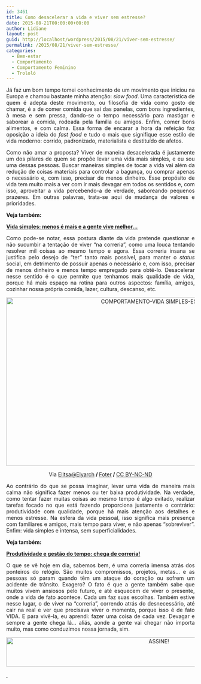 ```yaml
---
id: 3461
title: Como desacelerar a vida e viver sem estresse?
date: 2015-08-21T00:00:00+00:00
author: Lidiane
layout: post
guid: http://localhost/wordpress/2015/08/21/viver-sem-estresse/
permalink: /2015/08/21/viver-sem-estresse/
categories:
  - Bem-estar
  - Comportamento
  - Comportamento Feminino
  - Trololó
---
```

<p align="justify">
  Já faz um bom tempo tomei conhecimento de um movimento que iniciou na Europa e chamou bastante minha atenção: <em>slow food</em>. Uma característica de quem é adepta deste movimento, ou filosofia de vida como gosto de chamar, é a de comer comida que sai das panelas, com bons ingredientes, à mesa e sem pressa, dando-se o tempo necessário para mastigar e saborear a comida, rodeada pela família ou amigos. Enfim, comer bons alimentos, e com calma. Essa forma de encarar a hora da refeição faz oposição a ideia do <em>fast food</em> e tudo o mais que signifique esse estilo de vida moderno: corrido, padronizado, materialista e destituído de afetos.
</p>

<p align="justify">
  Como não amar a proposta? Viver de maneira desacelerada é justamente um dos pilares de quem se propõe levar uma vida mais simples, e eu sou uma dessas pessoas. Buscar maneiras simples de tocar a vida vai além da redução de coisas materiais para controlar a bagunça, ou comprar apenas o necessário e, com isso, precisar de menos dinheiro. Esse propósito de vida tem muito mais a ver com ir mais devagar em todos os sentidos e, com isso, aproveitar a vida percebendo-a de verdade, saboreando pequenos prazeres. Em outras palavras, trata-se aqui de mudança de valores e prioridades.
</p>

<p align="justify">
  <strong>Veja também:</strong>
</p>

<p align="justify">
  <a href="http://www.trololodemulher.com.br/2015/07/03/vida-simples/" target="_blank"><strong>Vida simples: menos é mais e a gente vive melhor…</strong></a>
</p>

<p align="justify">
  Como pode-se notar, essa postura diante da vida pretende questionar e não sucumbir a tentação de viver “na correria”, como uma louca tentando resolver mil coisas ao mesmo tempo e agora. Essa correria insana se justifica pelo desejo de “ter” tanto mais possível, para manter o <em>status</em> social, em detrimento de possuir apenas o necessário e, com isso, precisar de menos dinheiro e menos tempo empregado para obtê-lo. Desacelerar nesse sentido é o que permite que tenhamos mais qualidade de vida, porque há mais espaço na rotina para outros aspectos: família, amigos, cozinhar nossa própria comida, lazer, cultura, descanso, etc.
</p>

<p align="center">
  <a href="http://www.trololodemulher.com.br/blog/wp-content/uploads/2015/08/COMPORTAMENTO-VIDA-SIMPLES-ESTRESSE.jpg"><img class="alignnone size-full wp-image-11264" src="http://www.trololodemulher.com.br/blog/wp-content/uploads/2015/08/COMPORTAMENTO-VIDA-SIMPLES-ESTRESSE.jpg" alt="COMPORTAMENTO-VIDA SIMPLES-ESTRESSE" width="800" height="450" /></a>
</p>

<p align="center">
  Via <a href="https://www.flickr.com/photos/elyarch/15478671849/" target="_blank">Elitsa@Elyarch</a><b> / </b><a href="http://foter.com/" target="_blank">Foter</a><b> / </b><a href="http://creativecommons.org/licenses/by-nc-nd/2.0/" target="_blank">CC BY-NC-ND</a>
</p>

<p align="justify">
  Ao contrário do que se possa imaginar, levar uma vida de maneira mais calma não significa fazer menos ou ter baixa produtividade. Na verdade, como tentar fazer muitas coisas ao mesmo tempo é algo evitado, realizar tarefas focado no que está fazendo proporciona justamente o contrário: produtividade com qualidade, porque há mais atenção aos detalhes e menos estresse. Na esfera da vida pessoal, isso significa mais presença com familiares e amigos, mais tempo para viver, e não apenas “sobreviver”. Enfim: vida simples e intensa, sem superficialidades.
</p>

<p align="justify">
  <strong>Veja também:</strong>
</p>

<p align="justify">
  <a href="http://www.trololodemulher.com.br/2015/07/17/produtividade-e-gestao-do-tempo/" target="_blank"><strong>Produtividade e gestão do tempo: chega de correria!</strong></a>
</p>

<p align="justify">
  O que se vê hoje em dia, sabemos bem, é uma correria imensa atrás dos ponteiros do relógio. São muitos compromissos, projetos, metas… e as pessoas só param quando têm um ataque do coração ou sofrem um acidente de trânsito. Exagero? O fato é que a gente também sabe que muitos vivem ansiosos pelo futuro, e até esquecem de viver o presente, onde a vida de fato acontece. Cada um faz suas escolhas. Também estive nesse lugar, o de viver na “correria”, correndo atrás do desnecessário, até cair na real e ver que precisava viver o momento, porque isso é de fato VIDA. E para vivê-la, eu aprendi: fazer uma coisa de cada vez. Devagar e sempre a gente chega lá… aliás, aonde a gente vai chegar não importa muito, mas como conduzimos nossa jornada, sim.
</p>

<p align="center">
  <a href="http://feedburner.google.com/fb/a/mailverify?uri=blogBichaFemea&loc=en_US" target="_blank"><img class="alignnone size-full wp-image-10439" src="http://www.trololodemulher.com.br/blog/wp-content/uploads/2014/09/ASSINE.png" alt="ASSINE!" width="800" height="78" /></a>
</p>

<p align="justify">
  <a href="http://www.trololodemulher.com.br/2015/07/03/vida-simples/" target="_blank"><strong> </strong></a>
</p>